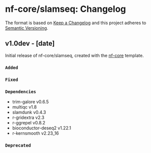 # nf-core/slamseq: Changelog

The format is based on [Keep a Changelog](http://keepachangelog.com/en/1.0.0/)
and this project adheres to [Semantic Versioning](http://semver.org/spec/v2.0.0.html).

## v1.0dev - [date]

Initial release of nf-core/slamseq, created with the [nf-core](http://nf-co.re/) template.

### `Added`

### `Fixed`

### `Dependencies`

* trim-galore v0.6.5
* multiqc v1.8
* slamdunk v0.4.3
* r-gridextra v2.3
* r-ggrepel v0.8.2
* bioconductor-deseq2 v1.22.1
* r-kernsmooth v2.23_16

### `Deprecated`
